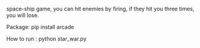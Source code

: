 
space-ship game, you can hit enemies by firing, if they hit you three times, you will lose.

Package:
pip install arcade

How to run :
python star_war.py


